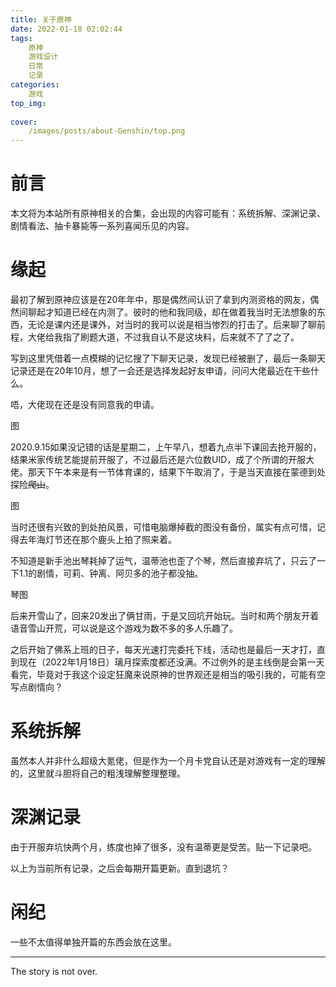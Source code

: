 ```yaml
---
title: 关于原神
date: 2022-01-18 02:02:44
tags:
    原神
    游戏设计
    日常
	记录
categories:
    游戏
top_img:
    
cover:
    /images/posts/about-Genshin/top.png
---
```


# 前言

本文将为本站所有原神相关的合集，会出现的内容可能有：系统拆解、深渊记录、剧情看法、抽卡暴毙等一系列喜闻乐见的内容。

# 缘起

最初了解到原神应该是在20年年中，那是偶然间认识了拿到内测资格的网友，偶然间聊起才知道已经在内测了。彼时的他和我同级，却在做着我当时无法想象的东西，无论是课内还是课外，对当时的我可以说是相当惨烈的打击了。后来聊了聊前程，大佬给我指了刷题大道，不过我自认不是这块料，后来就不了了之了。

写到这里凭借着一点模糊的记忆搜了下聊天记录，发现已经被删了，最后一条聊天记录还是在20年10月，想了一会还是选择发起好友申请，问问大佬最近在干些什么。

唔，大佬现在还是没有同意我的申请。

图

2020.9.15如果没记错的话是星期二，上午早八，想着九点半下课回去抢开服的，结果米家传统艺能提前开服了，不过最后还是六位数UID，成了个所谓的开服大佬。那天下午本来是有一节体育课的，结果下午取消了，于是当天直接在蒙德到处探险~~爬山~~。

图

当时还很有兴致的到处拍风景，可惜电脑爆掉截的图没有备份，属实有点可惜，记得去年海灯节还在那个鹿头上拍了照来着。

不知道是新手池出琴耗掉了运气，温蒂池也歪了个琴，然后直接弃坑了，只云了一下1.1的剧情，可莉、钟离、阿贝多的池子都没抽。

琴图

后来开雪山了，回来20发出了俩甘雨，于是又回坑开始玩。当时和两个朋友开着语音雪山开荒，可以说是这个游戏为数不多的多人乐趣了。

之后开始了佛系上班的日子，每天光速打完委托下线，活动也是最后一天才打，直到现在（2022年1月18日）璃月探索度都还没满。不过例外的是主线倒是会第一天看完，毕竟对于我这个设定狂魔来说原神的世界观还是相当的吸引我的，可能有空写点剧情向？

# 系统拆解

虽然本人并非什么超级大氪佬，但是作为一个月卡党自认还是对游戏有一定的理解的，这里就斗胆将自己的粗浅理解整理整理。

# 深渊记录

由于开服弃坑快两个月，练度也掉了很多，没有温蒂更是受苦。贴一下记录吧。



以上为当前所有记录，之后会每期开篇更新。直到退坑？



# 闲纪

一些不太值得单独开篇的东西会放在这里。



<!-- more -->

---

The story is not over.

